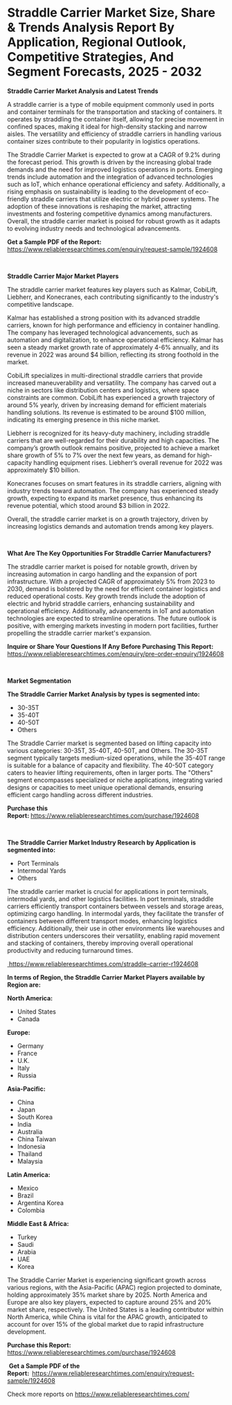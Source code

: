 <p><h1>Straddle Carrier Market Size, Share & Trends Analysis Report By Application, Regional Outlook, Competitive Strategies, And Segment Forecasts, 2025 - 2032</h1></p><p><strong>Straddle Carrier Market Analysis and Latest Trends</strong></p>
<p><p>A straddle carrier is a type of mobile equipment commonly used in ports and container terminals for the transportation and stacking of containers. It operates by straddling the container itself, allowing for precise movement in confined spaces, making it ideal for high-density stacking and narrow aisles. The versatility and efficiency of straddle carriers in handling various container sizes contribute to their popularity in logistics operations.</p><p>The Straddle Carrier Market is expected to grow at a CAGR of 9.2% during the forecast period. This growth is driven by the increasing global trade demands and the need for improved logistics operations in ports. Emerging trends include automation and the integration of advanced technologies such as IoT, which enhance operational efficiency and safety. Additionally, a rising emphasis on sustainability is leading to the development of eco-friendly straddle carriers that utilize electric or hybrid power systems. The adoption of these innovations is reshaping the market, attracting investments and fostering competitive dynamics among manufacturers. Overall, the straddle carrier market is poised for robust growth as it adapts to evolving industry needs and technological advancements.</p></p>
<p><strong>Get a Sample PDF of the Report:&nbsp;</strong> <a href="https://www.reliableresearchtimes.com/enquiry/request-sample/1924608?utm_campaign=3283&utm_medium=2&utm_source=Github&utm_content=ia&utm_term=30032025&utm_id=straddle-carrier">https://www.reliableresearchtimes.com/enquiry/request-sample/1924608</a></p>
<p>&nbsp;</p>
<p><strong>Straddle Carrier Major Market Players</strong></p>
<p><p>The straddle carrier market features key players such as Kalmar, CobiLift, Liebherr, and Konecranes, each contributing significantly to the industry's competitive landscape.</p><p>Kalmar has established a strong position with its advanced straddle carriers, known for high performance and efficiency in container handling. The company has leveraged technological advancements, such as automation and digitalization, to enhance operational efficiency. Kalmar has seen a steady market growth rate of approximately 4-6% annually, and its revenue in 2022 was around $4 billion, reflecting its strong foothold in the market.</p><p>CobiLift specializes in multi-directional straddle carriers that provide increased maneuverability and versatility. The company has carved out a niche in sectors like distribution centers and logistics, where space constraints are common. CobiLift has experienced a growth trajectory of around 5% yearly, driven by increasing demand for efficient materials handling solutions. Its revenue is estimated to be around $100 million, indicating its emerging presence in this niche market.</p><p>Liebherr is recognized for its heavy-duty machinery, including straddle carriers that are well-regarded for their durability and high capacities. The company’s growth outlook remains positive, projected to achieve a market share growth of 5% to 7% over the next few years, as demand for high-capacity handling equipment rises. Liebherr’s overall revenue for 2022 was approximately $10 billion.</p><p>Konecranes focuses on smart features in its straddle carriers, aligning with industry trends toward automation. The company has experienced steady growth, expecting to expand its market presence, thus enhancing its revenue potential, which stood around $3 billion in 2022. </p><p>Overall, the straddle carrier market is on a growth trajectory, driven by increasing logistics demands and automation trends among key players.</p></p>
<p>&nbsp;</p>
<p><strong>What Are The Key Opportunities For Straddle Carrier Manufacturers?</strong></p>
<p><p>The straddle carrier market is poised for notable growth, driven by increasing automation in cargo handling and the expansion of port infrastructure. With a projected CAGR of approximately 5% from 2023 to 2030, demand is bolstered by the need for efficient container logistics and reduced operational costs. Key growth trends include the adoption of electric and hybrid straddle carriers, enhancing sustainability and operational efficiency. Additionally, advancements in IoT and automation technologies are expected to streamline operations. The future outlook is positive, with emerging markets investing in modern port facilities, further propelling the straddle carrier market's expansion.</p></p>
<p><strong>Inquire or Share Your Questions If Any Before Purchasing This Report:</strong> <a href="https://www.reliableresearchtimes.com/enquiry/pre-order-enquiry/1924608?utm_campaign=3283&utm_medium=2&utm_source=Github&utm_content=ia&utm_term=30032025&utm_id=straddle-carrier">https://www.reliableresearchtimes.com/enquiry/pre-order-enquiry/1924608</a></p>
<p>&nbsp;</p>
<p><strong>Market Segmentation</strong></p>
<p><strong>The Straddle Carrier Market Analysis by types is segmented into:</strong></p>
<p><ul><li>30-35T</li><li>35-40T</li><li>40-50T</li><li>Others</li></ul></p>
<p><p>The Straddle Carrier market is segmented based on lifting capacity into various categories: 30-35T, 35-40T, 40-50T, and Others. The 30-35T segment typically targets medium-sized operations, while the 35-40T range is suitable for a balance of capacity and flexibility. The 40-50T category caters to heavier lifting requirements, often in larger ports. The "Others" segment encompasses specialized or niche applications, integrating varied designs or capacities to meet unique operational demands, ensuring efficient cargo handling across different industries.</p></p>
<p><strong>Purchase this Report:&nbsp;</strong><a href="https://www.reliableresearchtimes.com/purchase/1924608?utm_campaign=3283&utm_medium=2&utm_source=Github&utm_content=ia&utm_term=30032025&utm_id=straddle-carrier">https://www.reliableresearchtimes.com/purchase/1924608</a></p>
<p>&nbsp;</p>
<p><strong>The Straddle Carrier Market Industry Research by Application is segmented into:</strong></p>
<p><ul><li>Port Terminals</li><li>Intermodal Yards</li><li>Others</li></ul></p>
<p><p>The straddle carrier market is crucial for applications in port terminals, intermodal yards, and other logistics facilities. In port terminals, straddle carriers efficiently transport containers between vessels and storage areas, optimizing cargo handling. In intermodal yards, they facilitate the transfer of containers between different transport modes, enhancing logistics efficiency. Additionally, their use in other environments like warehouses and distribution centers underscores their versatility, enabling rapid movement and stacking of containers, thereby improving overall operational productivity and reducing turnaround times.</p></p>
<p><a href="https://www.reliableresearchtimes.com/straddle-carrier-r1924608?utm_campaign=3283&utm_medium=2&utm_source=Github&utm_content=ia&utm_term=30032025&utm_id=straddle-carrier">&nbsp;https://www.reliableresearchtimes.com/straddle-carrier-r1924608</a></p>
<p><strong>In terms of Region, the Straddle Carrier Market Players available by Region are:</strong></p>
<p>
    <p> <strong> North America: </strong>
        <ul>
            <li>United States</li>
            <li>Canada</li>
        </ul>
        </p> 
    <p> <strong> Europe: </strong>
        <ul>
            <li>Germany</li>
            <li>France</li>
            <li>U.K.</li>
            <li>Italy</li>
            <li>Russia</li>
        </ul>
        </p> 
    <p> <strong> Asia-Pacific: </strong>
        <ul>
            <li>China</li>
            <li>Japan</li>
            <li>South Korea</li>
            <li>India</li>
            <li>Australia</li>
            <li>China Taiwan</li>
            <li>Indonesia</li>
            <li>Thailand</li>
            <li>Malaysia</li>
        </ul>
        </p> 
    <p> <strong> Latin America: </strong>
        <ul>
            <li>Mexico</li>
            <li>Brazil</li>
            <li>Argentina Korea</li>
            <li>Colombia</li>
        </ul>
        </p> 
    <p> <strong> Middle East & Africa: </strong>
        <ul>
            <li>Turkey</li>
            <li>Saudi</li>
            <li>Arabia</li>
            <li>UAE</li>
            <li>Korea</li>
        </ul>
    </p>
    </p>
<p><p>The Straddle Carrier Market is experiencing significant growth across various regions, with the Asia-Pacific (APAC) region projected to dominate, holding approximately 35% market share by 2025. North America and Europe are also key players, expected to capture around 25% and 20% market share, respectively. The United States is a leading contributor within North America, while China is vital for the APAC growth, anticipated to account for over 15% of the global market due to rapid infrastructure development.</p></p>
<p><strong>Purchase this Report: </strong><a href="https://www.reliableresearchtimes.com/purchase/1924608?utm_campaign=3283&utm_medium=2&utm_source=Github&utm_content=ia&utm_term=30032025&utm_id=straddle-carrier">https://www.reliableresearchtimes.com/purchase/1924608</a></p>
<p>&nbsp;<strong>Get a Sample PDF of the Report:&nbsp;&nbsp;</strong><a href="https://www.reliableresearchtimes.com/enquiry/request-sample/1924608?utm_campaign=3283&utm_medium=2&utm_source=Github&utm_content=ia&utm_term=30032025&utm_id=straddle-carrier">https://www.reliableresearchtimes.com/enquiry/request-sample/1924608</a></p>
<p><strong></strong></p>
<p>Check more reports on <a href="https://www.reliableresearchtimes.com/?utm_campaign=3283&utm_medium=2&utm_source=Github&utm_content=ia&utm_term=30032025&utm_id=straddle-carrier">https://www.reliableresearchtimes.com/</a></p>